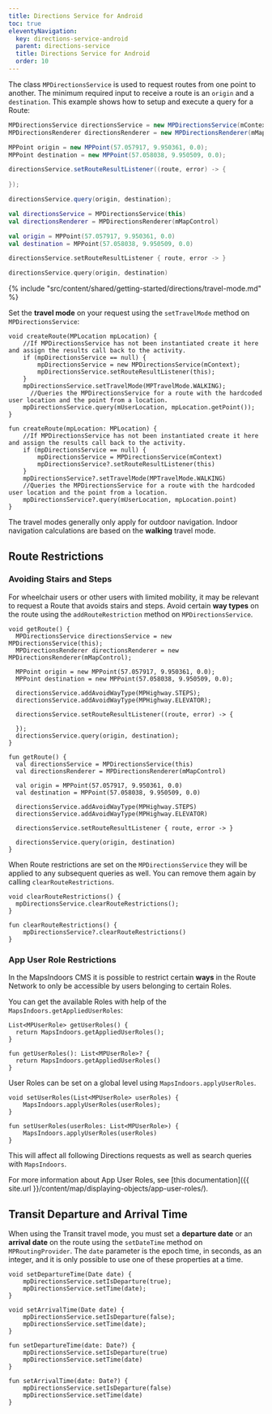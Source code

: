 ```yaml
---
title: Directions Service for Android
toc: true
eleventyNavigation:
  key: directions-service-android
  parent: directions-service
  title: Directions Service for Android
  order: 10
---
```


The class `MPDirectionsService` is used to request routes from one point to another. The minimum required input to receive a route is an `origin` and a `destination`.
This example shows how to setup and execute a query for a Route:

<mi-tabs>
<mi-tab label="Java" tab-for="java"></mi-tab>
<mi-tab label="Kotlin" tab-for="kotlin"></mi-tab>
<mi-tab-panel id="java">

```java
MPDirectionsService directionsService = new MPDirectionsService(mContext);
MPDirectionsRenderer directionsRenderer = new MPDirectionsRenderer(mMapControl);

MPPoint origin = new MPPoint(57.057917, 9.950361, 0.0);
MPPoint destination = new MPPoint(57.058038, 9.950509, 0.0);

directionsService.setRouteResultListener((route, error) -> {
    
});

directionsService.query(origin, destination);
```

</mi-tab-panel>
<mi-tab-panel id="kotlin">

```kotlin
val directionsService = MPDirectionsService(this)
val directionsRenderer = MPDirectionsRenderer(mMapControl)

val origin = MPPoint(57.057917, 9.950361, 0.0)
val destination = MPPoint(57.058038, 9.950509, 0.0)

directionsService.setRouteResultListener { route, error -> }

directionsService.query(origin, destination)
```

</mi-tab-panel>
</mi-tabs>

<!-- Travel-mode -->
{% include "src/content/shared/getting-started/directions/travel-mode.md" %}

Set the **travel mode** on your request using the `setTravelMode` method on `MPDirectionsService`:

<mi-tabs>
<mi-tab label="Java" tab-for="java"></mi-tab>
<mi-tab label="Kotlin" tab-for="kotlin"></mi-tab>
<mi-tab-panel id="java">

```java/6
void createRoute(MPLocation mpLocation) {
    //If MPDirectionsService has not been instantiated create it here and assign the results call back to the activity.
    if (mpDirectionsService == null) {
        mpDirectionsService = new MPDirectionsService(mContext);
        mpDirectionsService.setRouteResultListener(this);
    }
    mpDirectionsService.setTravelMode(MPTravelMode.WALKING);
      //Queries the MPDirectionsService for a route with the hardcoded user location and the point from a location.
    mpDirectionsService.query(mUserLocation, mpLocation.getPoint());
}
```

</mi-tab-panel>
<mi-tab-panel id="kotlin">

```kotlin/6
fun createRoute(mpLocation: MPLocation) {
    //If MPDirectionsService has not been instantiated create it here and assign the results call back to the activity.
    if (mpDirectionsService == null) {
        mpDirectionsService = MPDirectionsService(mContext)
        mpDirectionsService?.setRouteResultListener(this)
    }
    mpDirectionsService?.setTravelMode(MPTravelMode.WALKING)
    //Queries the MPDirectionsService for a route with the hardcoded user location and the point from a location.
    mpDirectionsService?.query(mUserLocation, mpLocation.point)
}
```

</mi-tab-panel>
</mi-tabs>

The travel modes generally only apply for outdoor navigation. Indoor navigation calculations are based on the **walking** travel mode.

## Route Restrictions

### Avoiding Stairs and Steps

For wheelchair users or other users with limited mobility, it may be relevant to request a Route that avoids stairs and steps. Avoid certain **way types** on the route using the `addRouteRestriction` method on `MPDirectionsService`.

<mi-tabs>
<mi-tab label="Java" tab-for="java"></mi-tab>
<mi-tab label="Kotlin" tab-for="kotlin"></mi-tab>
<mi-tab-panel id="java">

```java/7-8
void getRoute() {
  MPDirectionsService directionsService = new MPDirectionsService(this);
  MPDirectionsRenderer directionsRenderer = new MPDirectionsRenderer(mMapControl);

  MPPoint origin = new MPPoint(57.057917, 9.950361, 0.0);
  MPPoint destination = new MPPoint(57.058038, 9.950509, 0.0);

  directionsService.addAvoidWayType(MPHighway.STEPS);
  directionsService.addAvoidWayType(MPHighway.ELEVATOR);

  directionsService.setRouteResultListener((route, error) -> {

  });
  directionsService.query(origin, destination);
}
```

</mi-tab-panel>
<mi-tab-panel id="kotlin">

```kotlin/7-8
fun getRoute() {
  val directionsService = MPDirectionsService(this)
  val directionsRenderer = MPDirectionsRenderer(mMapControl)

  val origin = MPPoint(57.057917, 9.950361, 0.0)
  val destination = MPPoint(57.058038, 9.950509, 0.0)

  directionsService.addAvoidWayType(MPHighway.STEPS)
  directionsService.addAvoidWayType(MPHighway.ELEVATOR)

  directionsService.setRouteResultListener { route, error -> }

  directionsService.query(origin, destination)
}
```

</mi-tab-panel>
</mi-tabs>

When Route restrictions are set on the `MPDirectionsService` they will be applied to any subsequent queries as well. You can remove them again by calling `clearRouteRestrictions`.

<mi-tabs>
<mi-tab label="Java" tab-for="java"></mi-tab>
<mi-tab label="Kotlin" tab-for="kotlin"></mi-tab>
<mi-tab-panel id="java">

```java/1
void clearRouteRestrictions() {
  mpDirectionsService.clearRouteRestrictions();
}
```

</mi-tab-panel>
<mi-tab-panel id="kotlin">

```kotlin/1
fun clearRouteRestrictions() {
    mpDirectionsService?.clearRouteRestrictions()
}
```

</mi-tab-panel>
</mi-tabs>

### App User Role Restrictions

In the MapsIndoors CMS it is possible to restrict certain **ways** in the Route Network to only be accessible by users belonging to certain Roles.

You can get the available Roles with help of the `MapsIndoors.getAppliedUserRoles`:

<mi-tabs>
<mi-tab label="Java" tab-for="java"></mi-tab>
<mi-tab label="Kotlin" tab-for="kotlin"></mi-tab>
<mi-tab-panel id="java">

```java/1
List<MPUserRole> getUserRoles() {
  return MapsIndoors.getAppliedUserRoles();
}
```

</mi-tab-panel>
<mi-tab-panel id="kotlin">

```kotlin/1
fun getUserRoles(): List<MPUserRole>? {
  return MapsIndoors.getAppliedUserRoles()
}
```

</mi-tab-panel>
</mi-tabs>

User Roles can be set on a global level using `MapsIndoors.applyUserRoles`.

<mi-tabs>
<mi-tab label="Java" tab-for="java"></mi-tab>
<mi-tab label="Kotlin" tab-for="kotlin"></mi-tab>
<mi-tab-panel id="java">

```java/1
void setUserRoles(List<MPUserRole> userRoles) {
    MapsIndoors.applyUserRoles(userRoles);
}
```

</mi-tab-panel>
<mi-tab-panel id="kotlin">

```kotlin/1
fun setUserRoles(userRoles: List<MPUserRole>) {
    MapsIndoors.applyUserRoles(userRoles)
}
```

</mi-tab-panel>
</mi-tabs>

This will affect all following Directions requests as well as search queries with `MapsIndoors`.

For more information about App User Roles, see [this documentation]({{ site.url }}/content/map/displaying-objects/app-user-roles/).

## Transit Departure and Arrival Time

When using the Transit travel mode, you must set a **departure date** or an **arrival date** on the route using the `setDateTime` method on `MPRoutingProvider`. The `date` parameter is the epoch time, in seconds, as an integer, and it is only possible to use one of these properties at a time.

<mi-tabs>
<mi-tab label="Java" tab-for="java"></mi-tab>
<mi-tab label="Kotlin" tab-for="kotlin"></mi-tab>
<mi-tab-panel id="java">

```java/1-2,6-7
void setDepartureTime(Date date) {
    mpDirectionsService.setIsDeparture(true);
    mpDirectionsService.setTime(date);
}

void setArrivalTime(Date date) {
    mpDirectionsService.setIsDeparture(false);
    mpDirectionsService.setTime(date);
}
```

</mi-tab-panel>
<mi-tab-panel id="kotlin">

```kotlin/1-2,6-7
fun setDepartureTime(date: Date?) {
    mpDirectionsService.setIsDeparture(true)
    mpDirectionsService.setTime(date)
}

fun setArrivalTime(date: Date?) {
    mpDirectionsService.setIsDeparture(false)
    mpDirectionsService.setTime(date)
}
```

</mi-tab-panel>
</mi-tabs>
